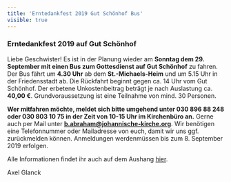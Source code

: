 ```yaml
---
title: 'Erntedankfest 2019 Gut Schönhof Bus'
visible: true
---
```


### Erntedankfest 2019 auf Gut Schönhof

Liebe Geschwister!
Es ist in der Planung wieder am **Sonntag dem 29. September mit einen Bus zum Gottesdienst auf Gut Schönhof** zu fahren. Der Bus fährt um **4.30 Uhr** ab dem **St.-Michaels-Heim** und um 5.15 Uhr in der Friedensstadt ab. Die Rückfahrt beginnt gegen ca. 14 Uhr vom Gut Schönhof. Der erbetene Unkostenbeitrag beträgt je nach Auslastung ca. **40,00 €**. Grundvoraussetzung ist eine Teilnahme von mind. 30 Personen.

**Wer mitfahren möchte, meldet sich bitte umgehend unter 030 896 88 248 oder 030 803 10 75 in der Zeit von 10-15 Uhr im Kirchenbüro an.** Gerne auch per Mail unter **b.abraham@johannische-kirche.org**. Wir benötigen eine Telefonnummer oder Mailadresse von euch, damit wir uns ggf. zurückmelden können. Anmeldungen werdenmüssen bis zum 8. September 2019 erfolgen.

Alle Informationen findet ihr auch auf dem Aushang [hier](https://cloud.johannische-kirche.org/index.php/s/kdeYq5dNe4KKnCz).

Axel Glanck